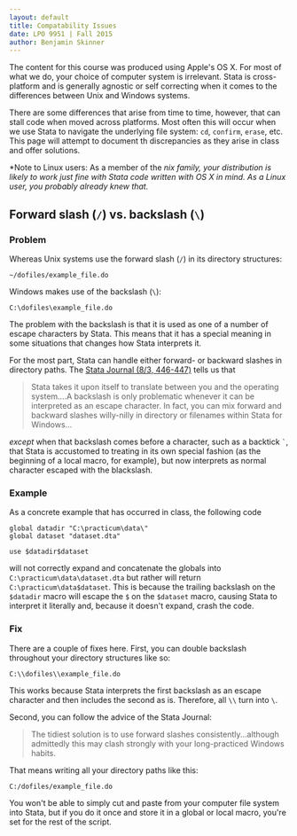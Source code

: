 ```yaml
---
layout: default
title: Compatability Issues
date: LPO 9951 | Fall 2015
author: Benjamin Skinner
---
```


The content for this course was produced using Apple's OS X. For most of what
we do, your choice of computer system is irrelevant. Stata is
cross-platform and is generally agnostic or self correcting when it
comes to the differences between Unix and Windows systems.

There are some differences that arise from time to time, however, that
can stall code when moved across platforms. Most often this will occur
when we use Stata to navigate the underlying file system: `cd`,
`confirm`, `erase`, etc.  This page will attempt to document th
discrepancies as they arise in class and offer solutions.

*Note to Linux users: As a member of the *nix family, your
distribution is likely to work just fine with Stata code written with
OS X in mind. As a Linux user, you probably already knew that.*

## Forward slash (`/`) vs. backslash (`\`)

### Problem

Whereas Unix systems use the forward slash (`/`) in its directory
structures:

```
~/dofiles/example_file.do
```

Windows makes use of the backslash (`\`):

```
C:\dofiles\example_file.do
```

The problem with the backslash is that it is used as one of a number of
escape characters by Stata. This means that it has a special meaning
in some situations that changes how Stata interprets it.

For the most part, Stata can handle either forward- or backward
slashes in directory paths. The
[Stata Journal (8/3, 446-447)](http://www.stata-journal.com/sjpdf.html?articlenum=pr0042#4)
tells us that

> Stata takes it upon itself to translate between you and the
operating system....A backslash is only problematic whenever it can be
interpreted as an escape character. In fact, you can mix forward and
backward slashes willy-nilly in directory or filenames within Stata
for Windows...

*except* when that backslash comes before a character, such as a
backtick `` ` ``, that Stata is accustomed to treating in its own
special fashion (as the beginning of a local macro, for example), but now
interprets as normal character escaped with the blackslash.

### Example

As a concrete example that has occurred in class, the following code

```
global datadir "C:\practicum\data\"
global dataset "dataset.dta"

use $datadir$dataset
```

will not correctly expand and concatenate the globals into
`C:\practicum\data\dataset.dta` but rather will return
`C:\practicum\data$dataset`. This is because the trailing backslash on
the `$datadir` macro will escape the `$` on the `$dataset` macro,
causing Stata to interpret it literally and, because it doesn't
expand, crash the code.

### Fix

There are a couple of fixes here. First, you can double backslash
throughout your directory structures like so:

```
C:\\dofiles\\example_file.do
```

This works because Stata interprets the first backslash as an escape
character and then includes the second as is. Therefore, all
`\\` turn into `\`.

Second, you can follow the advice of the Stata Journal:

> The tidiest solution is to use forward slashes
consistently...although admittedly this may clash strongly with your
long-practiced Windows habits.

That means writing all your directory paths like this:

```
C:/dofiles/example_file.do
```

You won't be able to simply cut and paste from your computer file
system into Stata, but if you do it once and store it in a global or
local macro, you're set for the rest of the script.


 
